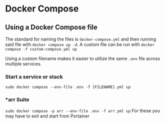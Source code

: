 # Docker Compose

## Using a Docker Compose file

The standard for naming the files is `docker-compose.yml` and then running said file with `docker compose up -d`. A custom file can be run with `docker compose -f custom-compose.yml up`

Using a custom filename makes it easier to utilize the same `.env` file across multiple services.

### Start a service or stack

`sudo docker compose --env-file .env -f [FILENAME].yml up`

### *arr Suite
`sudo docker compose -p arr --env-file .env -f arr.yml up`
For these you may have to exit and start from Portainer